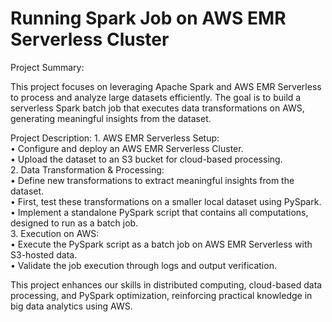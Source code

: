 # Running Spark Job on AWS EMR Serverless Cluster

Project Summary:

This project focuses on leveraging Apache Spark and AWS EMR Serverless to process and analyze large datasets efficiently. The goal is to build a serverless Spark batch job that executes data transformations on AWS, generating meaningful insights from the dataset.

Project Description:
	1.	AWS EMR Serverless Setup:\
	•	Configure and deploy an AWS EMR Serverless Cluster.\
	•	Upload the dataset to an S3 bucket for cloud-based processing.\
	2.	Data Transformation & Processing:\
	•	Define new transformations to extract meaningful insights from the dataset.\
	•	First, test these transformations on a smaller local dataset using PySpark.\
	•	Implement a standalone PySpark script that contains all computations, designed to run as a batch job.\
	3.	Execution on AWS:\
	•	Execute the PySpark script as a batch job on AWS EMR Serverless with S3-hosted data.\
	•	Validate the job execution through logs and output verification.
 

This project enhances our skills in distributed computing, cloud-based data processing, and PySpark optimization, reinforcing practical knowledge in big data analytics using AWS.
